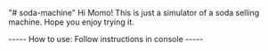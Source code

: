 "# soda-machine" 
Hi Momo! 
This is just a simulator of a soda selling machine. Hope you enjoy trying it.

----- How to use: Follow instructions in console -----
